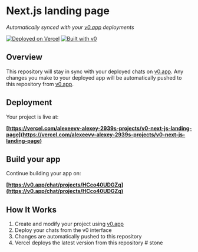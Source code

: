 # Next.js landing page

*Automatically synced with your [v0.app](https://v0.app) deployments*

[![Deployed on Vercel](https://img.shields.io/badge/Deployed%20on-Vercel-black?style=for-the-badge&logo=vercel)](https://vercel.com/alexeevv-alexey-2939s-projects/v0-next-js-landing-page)
[![Built with v0](https://img.shields.io/badge/Built%20with-v0.app-black?style=for-the-badge)](https://v0.app/chat/projects/HCco40UDGZq)

## Overview

This repository will stay in sync with your deployed chats on [v0.app](https://v0.app).
Any changes you make to your deployed app will be automatically pushed to this repository from [v0.app](https://v0.app).

## Deployment

Your project is live at:

**[https://vercel.com/alexeevv-alexey-2939s-projects/v0-next-js-landing-page](https://vercel.com/alexeevv-alexey-2939s-projects/v0-next-js-landing-page)**

## Build your app

Continue building your app on:

**[https://v0.app/chat/projects/HCco40UDGZq](https://v0.app/chat/projects/HCco40UDGZq)**

## How It Works

1. Create and modify your project using [v0.app](https://v0.app)
2. Deploy your chats from the v0 interface
3. Changes are automatically pushed to this repository
4. Vercel deploys the latest version from this repository
#   s t o n e  
 